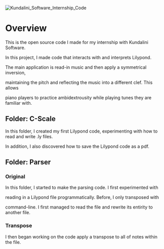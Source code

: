 ![Kundalini_Software_Internship_Code](https://github.com/user-attachments/assets/ef47fe92-cd52-4f23-a821-05430412deca)

# Overview
This is the open source code I made for my internship with Kundalini Software. 

In this project, I made code that interacts with and interprets Lilypond.

The main application is read-in music and then apply a symmetrical inversion,

maintaining the pitch and reflecting the music into a different clef. This allows

piano players to practice ambidextrousity while playing tunes they are familiar with.

## Folder: C-Scale
In this folder, I created my first Lilypond code, experimenting with how to read and write .ly files.

In addition, I also discovered how to save the Lilypond code as a pdf.

## Folder: Parser

### Original

In this folder, I started to make the parsing code. I first experimented with

reading in a Lilypond file programmatically. Before, I only transposed with

command-line. I first managed to read the file and rewrite its entirity to another file. 

### Transpose

I then began working on the code apply a transpose to all of notes within the file.
